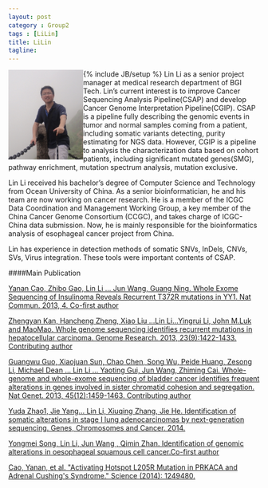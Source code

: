 ```yaml
---
layout: post
category : Group2
tags : [LiLin]
title: LiLin
tagline: 
---
```

{% include JB/setup %}
<img src="/assets/images/resume/lilin.jpeg" style="float:left;width:150px;height:180px">
Lin Li as a senior project manager at medical research department of BGI Tech.
Lin’s current interest is to improve Cancer Sequencing Analysis Pipeline(CSAP) and develop Cancer Genome Interpretation Pipeline(CGIP). CSAP is a pipeline fully describing the genomic events in tumor and normal samples coming from a patient, including somatic variants detecting, purity estimating for NGS data. However, CGIP is a pipeline to analysis the characterization data based on cohort patients, including significant mutated genes(SMG), pathway enrichment, mutation spectrum analysis, mutation exclusive.

Lin Li received his bachelor’s degree of Computer Science and Technology from Ocean University of China. As a senior bioinformatician, he and his team are now working on cancer research. He is a member of the ICGC Data Coordination and Management Working Group, a key member of the China Cancer Genome Consortium (CCGC), and takes charge of ICGC-China data submission. Now, he is mainly responsible for the bioinformatics analysis of esophageal cancer project from China.

Lin has experience in detection methods of somatic SNVs, InDels, CNVs, SVs, Virus integration. These tools were important contents of CSAP.



####Main Publication
<p>
<a href="/2013/12/10/Whole-exome-sequencing-of-insulinoma-reveals-recurrent-T372R-mutations-in-YY1">
Yanan Cao, Zhibo Gao, Lin Li … Jun Wang, Guang Ning. Whole Exome Sequencing of Insulinoma Reveals Recurrent T372R mutations in YY1. Nat Commun. 2013, 4. Co-first author 
</a>
</p>
<p>
<a href="/2013/06/17/Whole-genome-sequencing-identifies-recurrent-mutations-in-hepatocellular-carcinoma">
Zhengyan Kan, Hancheng Zheng, Xiao Liu …Lin Li…Yingrui Li, John M.Luk and MaoMao. Whole genome sequencing identifies recurrent mutations in hepatocellular carcinoma. Genome Research. 2013, 23(9):1422-1433. Contributing author
</a>
</p>
<p>
<a href="/2013/10/13/Whole-genome-and-whole-exome-sequencing-of-bladder-cancer-identifies-frequent-alterations-in-genes-involved-in-sister-chromatid-cohesion-and-segregation">Guangwu Guo, Xiaojuan Sun, Chao Chen, Song Wu, Peide Huang, Zesong Li, Michael Dean … Lin Li … Yaoting Gui, Jun Wang, Zhiming Cai. Whole-genome and whole-exome sequencing of bladder cancer identifies frequent alterations in genes involved in sister chromatid cohesion and segregation. Nat Genet. 2013, 45(12):1459-1463. Contributing author</a>
</p>
<p>
<a href="/2014/01/22/Identification-of-somatic-alterations-in-stage-I-lung-adenocarcinomas-by-next-generation-sequencing/">Yuda Zhao1, Jie Yang… Lin Li, Xiuqing Zhang, Jie He. Identification of somatic alterations in stage I lung adenocarcinomas by next-generation sequencing. Genes, Chromosomes and Cancer. 2014.</a>
</p>
<p>
<a href="/2014/03/16/Identification-of-genomic-alterations-in-oesophageal-squamous-cell-cancer/"> Yongmei Song, Lin Li, Jun Wang , Qimin Zhan. Identification of genomic alterations in oesophageal squamous cell cancer.Co-first author</a>
</p>
<p>
<a href="/2014/04/03/Activatin-Hotspot-L205R-Mutation-in-PRKACA-and-Adrenal-Cushing-Syndrome">Cao, Yanan, et al. "Activating Hotspot L205R Mutation in PRKACA and Adrenal Cushing's Syndrome." Science (2014): 1249480.</a>
</p>
